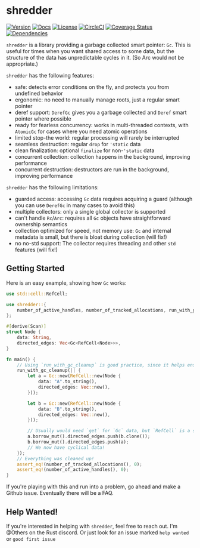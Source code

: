 shredder
 ========
[![Version](https://img.shields.io/crates/v/shredder)](https://crates.io/crates/shredder)
[![Docs](https://docs.rs/shredder/badge.svg)](https://docs.rs/shredder)
[![License](https://img.shields.io/github/license/Others/shredder)](https://github.com/Others/shredder/blob/master/LICENSE.md)
[![CircleCI](https://img.shields.io/circleci/build/github/Others/shredder)](https://app.circleci.com/pipelines/github/Others/shredder)
[![Coverage Status](https://coveralls.io/repos/github/Others/shredder/badge.svg?branch=master)](https://coveralls.io/github/Others/shredder?branch=master)
[![Dependencies](https://img.shields.io/librariesio/github/Others/shredder)](https://libraries.io/github/Others/shredder)

`shredder` is a library providing a garbage collected smart pointer: `Gc`.
This is useful for times when you want shared access to some data, but the structure
of the data has unpredictable cycles in it. (So Arc would not be appropriate.)

`shredder` has the following features:
- safe: detects error conditions on the fly, and protects you from undefined behavior
- ergonomic: no need to manually manage roots, just a regular smart pointer
- deref support: `DerefGc` gives you a garbage collected and `Deref` smart pointer where possible
- ready for fearless concurrency: works in multi-threaded contexts, with `AtomicGc` for cases where you need atomic operations
- limited stop-the world: regular processing will rarely be interrupted
- seamless destruction: regular `drop` for `'static` data
- clean finalization: optional `finalize` for non-`'static` data
- concurrent collection: collection happens in the background, improving performance
- concurrent destruction: destructors are run in the background, improving performance

`shredder` has the following limitations:
- guarded access: accessing `Gc` data requires acquiring a guard (although you can use `DerefGc` in many cases to avoid this)
- multiple collectors: only a single global collector is supported
- can't handle `Rc`/`Arc`: requires all `Gc` objects have straightforward ownership semantics
- collection optimized for speed, not memory use: `Gc` and internal metadata is small, but there is bloat during collection (will fix!)
- no no-std support: The collector requires threading and other `std` features (will fix!)

Getting Started
---------------
Here is an easy example, showing how `Gc` works:
```rust
use std::cell::RefCell;

use shredder::{
    number_of_active_handles, number_of_tracked_allocations, run_with_gc_cleanup, Gc, Scan,
};

#[derive(Scan)]
struct Node {
    data: String,
    directed_edges: Vec<Gc<RefCell<Node>>>,
}

fn main() {
    // Using `run_with_gc_cleanup` is good practice, since it helps ensure destructors are run
    run_with_gc_cleanup(|| {
        let a = Gc::new(RefCell::new(Node {
            data: "A".to_string(),
            directed_edges: Vec::new(),
        }));

        let b = Gc::new(RefCell::new(Node {
            data: "B".to_string(),
            directed_edges: Vec::new(),
        }));

        // Usually would need `get` for `Gc` data, but `RefCell` is a special case
        a.borrow_mut().directed_edges.push(b.clone());
        b.borrow_mut().directed_edges.push(a);
        // We now have cyclical data!
    });
    // Everything was cleaned up!
    assert_eq!(number_of_tracked_allocations(), 0);
    assert_eq!(number_of_active_handles(), 0);
}
```

If you're playing with this and run into a problem, go ahead and make a Github issue. Eventually there will be a FAQ.

Help Wanted!
------------
If you're interested in helping with `shredder`, feel free to reach out.
I'm @Others on the Rust discord. Or just look for an issue marked `help wanted
` or `good first issue`
